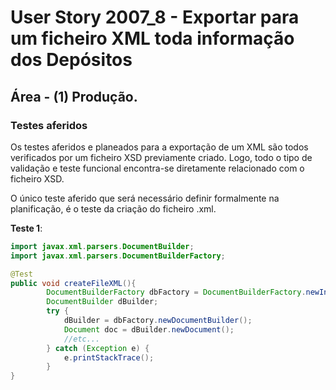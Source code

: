 # User Story 2007_8 - Exportar para um ficheiro XML toda informação dos Depósitos

## Área - (1) Produção.

### Testes aferidos

Os testes aferidos e planeados para a exportação de um XML são todos verificados por um ficheiro XSD previamente criado. Logo, todo o tipo de validação e teste funcional encontra-se diretamente relacionado com o ficheiro XSD. 

O único teste aferido que será necessário definir formalmente na planificação, é o teste da criação do ficheiro .xml.

**Teste 1**: 

```java
import javax.xml.parsers.DocumentBuilder;
import javax.xml.parsers.DocumentBuilderFactory;	

@Test
public void createFileXML(){
		DocumentBuilderFactory dbFactory = DocumentBuilderFactory.newInstance();
        DocumentBuilder dBuilder;
        try {
            dBuilder = dbFactory.newDocumentBuilder();
            Document doc = dBuilder.newDocument();
            //etc...
        } catch (Exception e) {
            e.printStackTrace();
        }
}
```